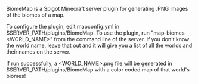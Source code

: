 BiomeMap is a Spigot Minecraft server plugin for generating .PNG images of the biomes of a map. 

To configure the plugin, edit mapconfig.yml in $SERVER_PATH/plugins/BiomeMap.
To use the plugin, run "map-biomes <WORLD_NAME>" from the command line of the server. If you don't know the world name,
leave that out and it will give you a list of all the worlds and their names on the server.

If run successfully, a <WORLD_NAME>.png file will be generated in $SERVER_PATH/plugins/BiomeMap with a color coded map of that world's biomes!
